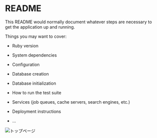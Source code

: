 # README

This README would normally document whatever steps are necessary to get the
application up and running.

Things you may want to cover:

* Ruby version

* System dependencies

* Configuration

* Database creation

* Database initialization

* How to run the test suite

* Services (job queues, cache servers, search engines, etc.)

* Deployment instructions

* ...

![トップページ](https://user-images.githubusercontent.com/65294836/90473729-94eda880-e15e-11ea-8244-c490a4ab5f81.jpg)